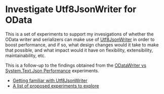 # Investigate Utf8JsonWriter for OData

This is a set of experiments to support my invesigations of whether the OData writer and serializers can make use of [Utf8JsonWriter](https://docs.microsoft.com/en-us/dotnet/api/system.text.json.utf8jsonwriter) in order to boost performance, and if so, what design changes would it take to make that possible, and what impact would it have on flexibility, extensibility, maintainability, etc.

This is a follow-up to the findings obtained from the [ODataWriter vs System.Text.Json Performance](../ODataWriterVsSystemTextJson/) experiments.

- [Getting familiar with Utf8JsonWriter](./Utf8JsonWriterSamples/)
- [A list of proposed experiments to explore](./experiment-proposals.md)